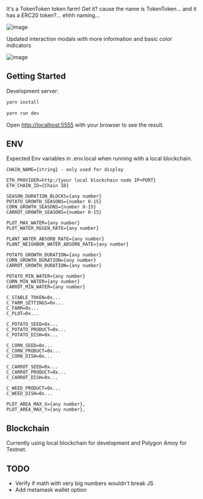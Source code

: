 It's a TokenToken token farm! Get it? cause the name is TokenToken... and it has a ERC20 token?... ehhh naming...

![image](https://user-images.githubusercontent.com/16711523/203055844-e1826f8a-7d93-4cf5-9440-1b55f005e9f6.png)

Updated interaction modals with more information and basic color indicators

![image](https://github.com/jsonDoge/t2-app/assets/16711523/3f9ffcb8-c48f-401c-8892-8a8a1a3b73d5)

## Getting Started

Development server:

```bash
yarn install

yarn run dev
```

Open [http://localhost:5555](http://localhost:5555) with your browser to see the result.

## ENV

Expected Env variables in .env.local when running with a local blockchain.

```
CHAIN_NAME={string} - only used for display

ETH_PROVIDER=http:/{your local blockchain node IP+PORT}
ETH_CHAIN_ID={Chain ID}

SEASON_DURATION_BLOCKS={any number}
POTATO_GROWTH_SEASONS={number 0-15}
CORN_GROWTH_SEASONS={number 0-15}
CARROT_GROWTH_SEASONS={number 0-15}

PLOT_MAX_WATER={any number}
PLOT_WATER_REGEN_RATE={any number}

PLANT_WATER_ABSORB_RATE={any number}
PLANT_NEIGHBOR_WATER_ABSORB_RATE={any number}

POTATO_GROWTH_DURATION={any number}
CORN_GROWTH_DURATION={any number}
CARROT_GROWTH_DURATION={any number}

POTATO_MIN_WATER={any number}
CORN_MIN_WATER={any number}
CARROT_MIN_WATER={any number}

C_STABLE_TOKEN=0x...
C_FARM_SETTINGS=0x...
C_FARM=0x...
C_PLOT=0x...

C_POTATO_SEED=0x...
C_POTATO_PRODUCT=0x...
C_POTATO_DISH=0x...

C_CORN_SEED=0x...
C_CORN_PRODUCT=0x...
C_CORN_DISH=0x...

C_CARROT_SEED=0x...
C_CARROT_PRODUCT=0x...
C_CARROT_DISH=0x...

C_WEED_PRODUCT=0x...
C_WEED_DISH=0x...

PLOT_AREA_MAX_X={any number},
PLOT_AREA_MAX_Y={any number},
```

## Blockchain

Currently using local blockchain for development and Polygon Amoy for Testnet.

## TODO

- Verify if math with very big numbers wouldn't break JS
- Add metamask wallet option
